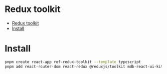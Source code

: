# Redux toolkit

- [Redux toolkit](#redux-toolkit)
- [Install](#install)

# Install

```sh
pnpm create react-app ref-redux-toolkit --template typescript
pnpm add react-router-dom react-redux @reduxjs/toolkit mdb-react-ui-kit @fortawesome/fontawesome-free


```
